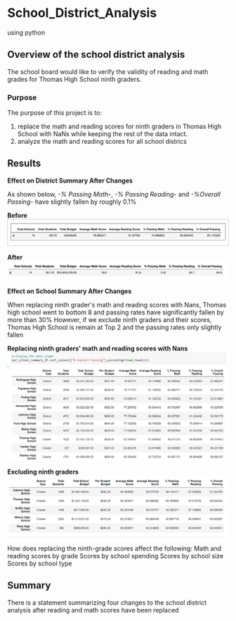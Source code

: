 # School_District_Analysis
using python

## Overview of the school district analysis
The school board would like to verify the validity of reading and math grades for Thomas High School ninth graders.
### Purpose
The purpose of this project is to:
  1. replace the math and reading scores for ninth graders in Thomas High School with NaNs while keeping the rest of the data intact.
  2. analyze the math and reading scores for all school districs


## Results
**Effect on District Summary After Changes**

As shown below, *-% Passing Math*-, *-% Passing Reading*- and *-%Overall Passing*- have slightly fallen by roughly 0.1%

**Before**
![](Resources/district_summary_before.png)

**After**
![](Resources/district_summary_after.png)

**Effect on School Summary After Changes**

When replacing ninth grader's math and reading scores with Nans, Thomas high school went to bottom 8 and passing rates have significantly fallen by more than 30%
However, if we exclude ninth graders and their scores, Thomas High School is remain at Top 2 and the passing rates only slightly fallen

**Replacing ninth graders' math and reading scores with Nans**
![](Resources/school_summary_before.png)

**Excluding ninth graders**
![](Resources/school_summary_after.png)

How does replacing the ninth-grade scores affect the following:
Math and reading scores by grade
Scores by school spending
Scores by school size
Scores by school type

## Summary 
There is a statement summarizing four changes to the school district analysis after reading and math scores have been replaced
